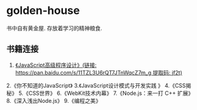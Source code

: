 # golden-house
书中自有黄金屋. 存放着学习的精神粮食.

## 书籍连接
1. [《JavaScript高级程序设计》(链接: https://pan.baidu.com/s/11TZL3U6rQT7JTnWqcZ7m_g 提取码: jf2t)](https://pan.baidu.com/s/11TZL3U6rQT7JTnWqcZ7m_g)

2.《你不知道的JavaScript》
3.《JavaScript设计模式与开发实践 》
4.《CSS揭秘》
5.《CSS世界》
6.《WebKit技术内幕》
7.《Node.js：来一打 C++ 扩展》
8.《深入浅出Node.js》
9.《编程之美》

